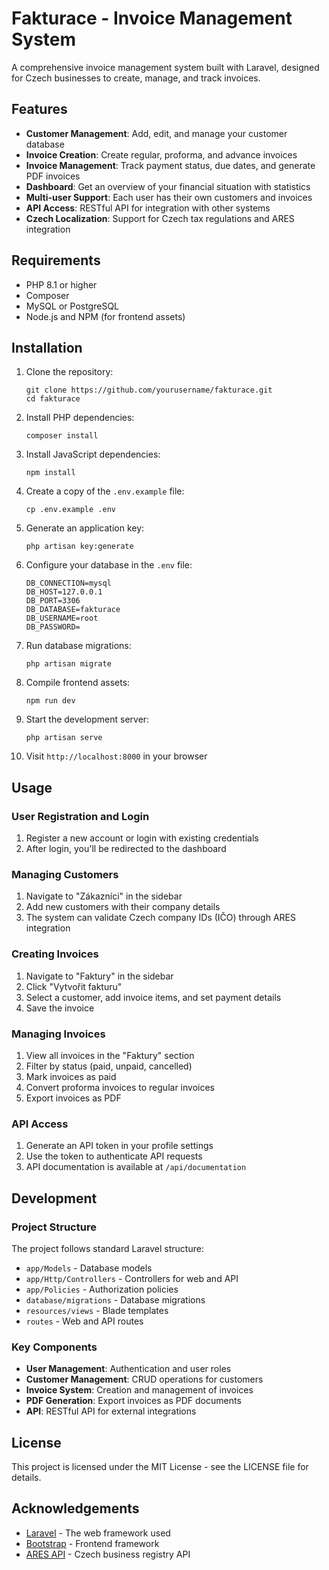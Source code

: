 # Fakturace - Invoice Management System

A comprehensive invoice management system built with Laravel, designed for Czech businesses to create, manage, and track invoices.

## Features

- **Customer Management**: Add, edit, and manage your customer database
- **Invoice Creation**: Create regular, proforma, and advance invoices
- **Invoice Management**: Track payment status, due dates, and generate PDF invoices
- **Dashboard**: Get an overview of your financial situation with statistics
- **Multi-user Support**: Each user has their own customers and invoices
- **API Access**: RESTful API for integration with other systems
- **Czech Localization**: Support for Czech tax regulations and ARES integration

## Requirements

- PHP 8.1 or higher
- Composer
- MySQL or PostgreSQL
- Node.js and NPM (for frontend assets)

## Installation

1. Clone the repository:
   ```
   git clone https://github.com/yourusername/fakturace.git
   cd fakturace
   ```

2. Install PHP dependencies:
   ```
   composer install
   ```

3. Install JavaScript dependencies:
   ```
   npm install
   ```

4. Create a copy of the `.env.example` file:
   ```
   cp .env.example .env
   ```

5. Generate an application key:
   ```
   php artisan key:generate
   ```

6. Configure your database in the `.env` file:
   ```
   DB_CONNECTION=mysql
   DB_HOST=127.0.0.1
   DB_PORT=3306
   DB_DATABASE=fakturace
   DB_USERNAME=root
   DB_PASSWORD=
   ```

7. Run database migrations:
   ```
   php artisan migrate
   ```

8. Compile frontend assets:
   ```
   npm run dev
   ```

9. Start the development server:
   ```
   php artisan serve
   ```

10. Visit `http://localhost:8000` in your browser

## Usage

### User Registration and Login

1. Register a new account or login with existing credentials
2. After login, you'll be redirected to the dashboard

### Managing Customers

1. Navigate to "Zákazníci" in the sidebar
2. Add new customers with their company details
3. The system can validate Czech company IDs (IČO) through ARES integration

### Creating Invoices

1. Navigate to "Faktury" in the sidebar
2. Click "Vytvořit fakturu"
3. Select a customer, add invoice items, and set payment details
4. Save the invoice

### Managing Invoices

1. View all invoices in the "Faktury" section
2. Filter by status (paid, unpaid, cancelled)
3. Mark invoices as paid
4. Convert proforma invoices to regular invoices
5. Export invoices as PDF

### API Access

1. Generate an API token in your profile settings
2. Use the token to authenticate API requests
3. API documentation is available at `/api/documentation`

## Development

### Project Structure

The project follows standard Laravel structure:

- `app/Models` - Database models
- `app/Http/Controllers` - Controllers for web and API
- `app/Policies` - Authorization policies
- `database/migrations` - Database migrations
- `resources/views` - Blade templates
- `routes` - Web and API routes

### Key Components

- **User Management**: Authentication and user roles
- **Customer Management**: CRUD operations for customers
- **Invoice System**: Creation and management of invoices
- **PDF Generation**: Export invoices as PDF documents
- **API**: RESTful API for external integrations

## License

This project is licensed under the MIT License - see the LICENSE file for details.

## Acknowledgements

- [Laravel](https://laravel.com) - The web framework used
- [Bootstrap](https://getbootstrap.com) - Frontend framework
- [ARES API](https://wwwinfo.mfcr.cz/ares/ares_xml.html.cz) - Czech business registry API
